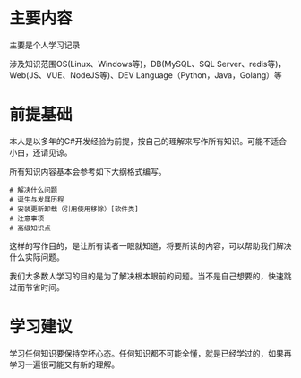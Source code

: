 # 主要内容

主要是个人学习记录

涉及知识范围OS(Linux、Windows等)，DB(MySQL、SQL Server、redis等)，Web(JS、VUE、NodeJS等)、DEV Language（Python，Java，Golang）等

# 前提基础

本人是以多年的C#开发经验为前提，按自己的理解来写作所有知识。可能不适合小白，还请见谅。

所有知识内容基本会参考如下大纲格式编写。

```
# 解决什么问题
# 诞生与发展历程
# 安装更新卸载（引用使用移除）[软件类]
# 注意事项
# 高级知识点
```

这样的写作目的，是让所有读者一眼就知道，将要所读的内容，可以帮助我们解决什么实际问题。

我们大多数人学习的目的是为了解决根本眼前的问题。当不是自己想要的，快速跳过而节省时间。

# 学习建议

学习任何知识要保持空杯心态。任何知识都不可能全懂，就是已经学过的，如果再学习一遍很可能又有新的理解。

